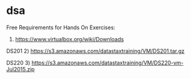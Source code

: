 # dsa

Free Requirements for Hands On Exercises:

1) https://www.virtualbox.org/wiki/Downloads

DS201
2) https://s3.amazonaws.com/datastaxtraining/VM/DS201.tar.gz

DS220
3) https://s3.amazonaws.com/datastaxtraining/VM/DS220-vm-Jul2015.zip
